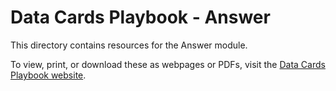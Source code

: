 # Data Cards Playbook - Answer

This directory contains resources for the Answer module.

To view, print, or download these as webpages or PDFs, visit the
[Data Cards Playbook website](https://pair-code.github.io/datacardsplaybook).
